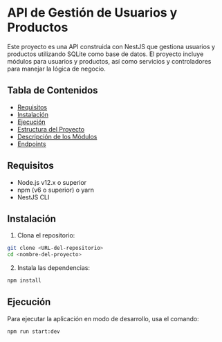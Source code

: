 # API de Gestión de Usuarios y Productos

Este proyecto es una API construida con NestJS que gestiona usuarios y productos utilizando SQLite como base de datos. El proyecto incluye módulos para usuarios y productos, así como servicios y controladores para manejar la lógica de negocio.

## Tabla de Contenidos

- [Requisitos](#requisitos)
- [Instalación](#instalación)
- [Ejecución](#ejecución)
- [Estructura del Proyecto](#estructura-del-proyecto)
- [Descripción de los Módulos](#descripción-de-los-módulos)
- [Endpoints](#endpoints)

## Requisitos

- Node.js v12.x o superior
- npm (v6 o superior) o yarn
- NestJS CLI

## Instalación

1. Clona el repositorio:

```bash
git clone <URL-del-repositorio>
cd <nombre-del-proyecto>
```

2. Instala las dependencias:

```bash
npm install
```

## Ejecución

Para ejecutar la aplicación en modo de desarrollo, usa el comando:

```bash
npm run start:dev
```


